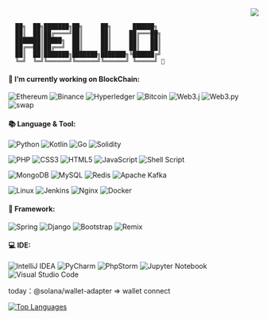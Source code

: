 <!--
**Armruo/Armruo** is a ✨ _special_ ✨ repository because its `README.md` (this file) appears on your GitHub profile.

Here are some ideas to get you started:

- 🔭 I’m currently working on ...
- 🌱 I’m currently learning ...
- 👯 I’m looking to collaborate on ...
- 🤔 I’m looking for help with ...
- 💬 Ask me about ...
- 📫 How to reach me: ...
- 😄 Pronouns: ...
- ⚡ Fun fact: ...
🎯🧩🔓

### Hi there 👋
-->
<div align="right"><img src="https://visitor-badge.laobi.icu/badge?page_id=armruo.armruo.readme.md"> </div>

```
  ██╗  ██╗███████╗██╗     ██╗      ██████╗
  ██║  ██║██╔════╝██║     ██║     ██╔═══██╗
  ███████║█████╗  ██║     ██║     ██║   ██║
  ██╔══██║██╔══╝  ██║     ██║     ██║   ██║
  ██║  ██║███████╗███████╗███████╗╚██████╔╝
  ╚═╝  ╚═╝╚══════╝╚══════╝╚══════╝ ╚═════╝ 👋
```


#### 🔭 I’m currently working on BlockChain: 

![Ethereum](https://img.shields.io/badge/Ethereum-3C3C3D?style=flat-square&logo=Ethereum&logoColor=white)
![Binance](https://img.shields.io/badge/Binance-FCD535?style=flat-square&logo=binance&logoColor=white)
![Hyperledger](https://img.shields.io/badge/hyperledger-2F3134?style=flat-square&logo=hyperledger&logoColor=white)
![Bitcoin](https://img.shields.io/badge/Bitcoin-000?style=flat-square&logo=bitcoin&logoColor=white)
![Web3.j](https://img.shields.io/badge/web3.j-1867C0?style=flat-square)
![Web3.py](https://img.shields.io/badge/web3.py-48B0F1?style=flat-square)
![swap](https://img.shields.io/badge/%F0%9F%A6%84uniswap%20&%20pancakeswap-E6526F?style=flat-square)

#### 📚 Language & Tool:
<!-- ![Python](https://img.shields.io/badge/python-3670A0?style=for-the-badge&logo=python&logoColor=ffdd54) -->
![Python](https://img.shields.io/badge/Python-3373A7?style=for-the-badge&logo=python&logoColor=white)
![Kotlin](https://img.shields.io/badge/kotlin-%237F52FF.svg?style=for-the-badge&logo=kotlin&logoColor=white)
![Go](https://img.shields.io/badge/go-%2300ADD8.svg?style=for-the-badge&logo=go&logoColor=white)
![Solidity](https://img.shields.io/badge/Solidity-%23363636.svg?style=for-the-badge&logo=solidity&logoColor=white)

![PHP](https://img.shields.io/badge/php-%23777BB4.svg?style=flat-square&logo=php&logoColor=white)
![CSS3](https://img.shields.io/badge/css3-%231572B6.svg?style=flat-square&logo=css3&logoColor=white)
![HTML5](https://img.shields.io/badge/html5-%23E34F26.svg?style=flat-square&logo=html5&logoColor=white)
![JavaScript](https://img.shields.io/badge/javascript-%23323330.svg?style=flat-square&logo=javascript&logoColor=%23F7DF1E)
![Shell Script](https://img.shields.io/badge/shell_script-%23121011.svg?style=flat-square&logo=gnu-bash&logoColor=white)

![MongoDB](https://img.shields.io/badge/MongoDB-%234ea94b.svg?style=flat-square&logo=mongodb&logoColor=white)
![MySQL](https://img.shields.io/badge/mysql-%2300f.svg?style=flat-square&logo=mysql&logoColor=white)
![Redis](https://img.shields.io/badge/redis-%23DD0031.svg?style=flat-square&logo=redis&logoColor=white)
![Apache Kafka](https://img.shields.io/badge/Apache%20Kafka-000?style=flat-square&logo=apachekafka)

![Linux](https://img.shields.io/badge/Linux-FCC624?style=flat-square&logo=linux&logoColor=black)
![Jenkins](https://img.shields.io/badge/jenkins-%232C5263.svg?style=flat-square&logo=jenkins&logoColor=white)
![Nginx](https://img.shields.io/badge/nginx-%23009639.svg?style=flat-square&logo=nginx&logoColor=white)
![Docker](https://img.shields.io/badge/docker-%230db7ed.svg?style=flat-square&logo=docker&logoColor=white)

#### 🎡 Framework:
![Spring](https://img.shields.io/badge/spring-%236DB33F.svg?style=flat-square&logo=spring&logoColor=white)
![Django](https://img.shields.io/badge/django-%23092E20.svg?style=flat-square&logo=django&logoColor=white)
![Bootstrap](https://img.shields.io/badge/bootstrap-%23563D7C.svg?style=flat-square&logo=bootstrap&logoColor=white)
![Remix](https://img.shields.io/badge/remix-%23000.svg?style=flat-square&logo=remix&logoColor=white)

#### 💻 IDE:
![IntelliJ IDEA](https://img.shields.io/badge/IntelliJIDEA-000000.svg?style=flat-square&logo=intellij-idea&logoColor=white)
![PyCharm](https://img.shields.io/badge/pycharm-143?style=flat-square&logo=pycharm&logoColor=black&color=black&labelColor=green)
![PhpStorm](https://img.shields.io/badge/phpstorm-143?style=flat-square&logo=phpstorm&logoColor=black&color=black&labelColor=darkorchid)
![Jupyter Notebook](https://img.shields.io/badge/jupyter-%23FA0F00.svg?style=flat-square&logo=jupyter&logoColor=white)
![Visual Studio Code](https://img.shields.io/badge/Visual%20Studio%20Code-0078d7.svg?style=flat-square&logo=visual-studio-code&logoColor=white)

<!-- csdn & leetcode info
![csdn](https://stats.justsong.cn/api/csdn?id=qq_43412005)![leetcode](https://stats.justsong.cn/api/leetcode/?username=armruohawthorne&cn=true) 
-->

today：@solana/wallet-adapter  =>  wallet connect

 [![Top Languages](https://github-readme-stats.vercel.app/api/top-langs/?username=armruo&layout=compact&theme=vision-friendly-dark)](https://github.com/anuraghazra/github-readme-stats) 
